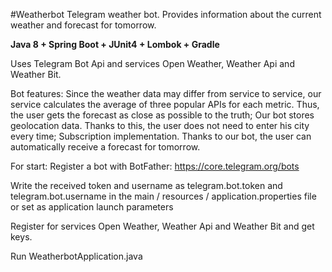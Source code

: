 #Weatherbot
Telegram weather bot. Provides information about the current weather and forecast for tomorrow.

**Java 8 + Spring Boot + JUnit4 + Lombok + Gradle**

Uses Telegram Bot Api and services Open Weather, Weather Api and Weather Bit.

Bot features:
Since the weather data may differ from service to service, our service calculates the average of three popular APIs for each metric. Thus, the user gets the forecast as close as possible to the truth;
Our bot stores geolocation data. Thanks to this, the user does not need to enter his city every time;
Subscription implementation. Thanks to our bot, the user can automatically receive a forecast for tomorrow.

For start:
Register a bot with BotFather: https://core.telegram.org/bots

Write the received token and username as telegram.bot.token and telegram.bot.username in the main / resources / application.properties file or set as application launch parameters

Register for services Open Weather, Weather Api and Weather Bit and get keys.

Run WeatherbotApplication.java

